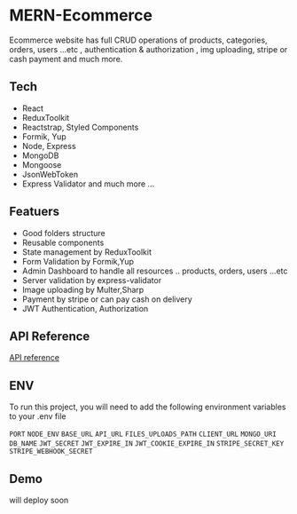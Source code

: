 # MERN-Ecommerce
Ecommerce website has full CRUD operations of products, categories, orders, users ...etc , authentication &amp; authorization , img uploading, stripe or cash payment and much more.

## Tech
- React 
- ReduxToolkit
- Reactstrap, Styled Components
- Formik, Yup
- Node, Express
- MongoDB
- Mongoose
- JsonWebToken
- Express Validator
and much more ...

## Featuers
- Good folders structure
- Reusable components
- State management by ReduxToolkit
- Form Validation by Formik,Yup
- Admin Dashboard to handle all resources .. products, orders, users ...etc
- Server validation by express-validator
- Image uploading by Multer,Sharp
- Payment by stripe or can pay cash on delivery
- JWT Authentication, Authorization

## API Reference
[API reference](https://documenter.getpostman.com/view/22360984/2s93Jut2tg)

## ENV
To run this project, you will need to add the following environment variables to your .env file

`PORT`
`NODE_ENV`
`BASE_URL`
`API_URL`
`FILES_UPLOADS_PATH`
`CLIENT_URL`
`MONGO_URI`
`DB_NAME`
`JWT_SECRET`
`JWT_EXPIRE_IN`
`JWT_COOKIE_EXPIRE_IN`
`STRIPE_SECRET_KEY`
`STRIPE_WEBHOOK_SECRET`

## Demo
will deploy soon
